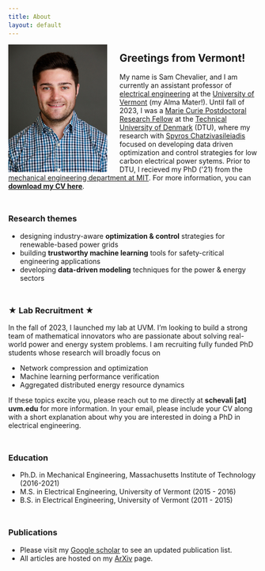 ```yaml
---
title: About
layout: default
---
```


<img src="/photos/headshot_IEEE.jpg" width="200" align="left" style="margin: 0px 25px 0px 0px">

## **Greetings from Vermont!**
My name is Sam Chevalier, and I am currently an assistant professor of [electrical engineering](https://www.win.tue.nl/~wscor/woeginger/P-versus-NP.htm) at the [University of Vermont](https://www.uvm.edu/cems/ebe) (my Alma Mater!). Until fall of 2023, I was a [Marie Curie Postdoctoral Research Fellow](https://marie-sklodowska-curie-actions.ec.europa.eu/calls/msca-postdoctoral-fellowships-2021) at the [Technical University of Denmark](https://www.cee.elektro.dtu.dk/) (DTU), where my research with [Spyros Chatzivasileiadis](http://www.chatziva.com/) focused on developing data driven optimization and control strategies for low carbon electrical power sytems. Prior to DTU, I recieved my PhD ('21) from the [mechanical engineering department at MIT](https://meche.mit.edu/). For more information, you can [<ins>**download my CV here**</ins>](https://samchevalier.github.io/docs/Chevalier_CV.pdf).

<hr style="height:10px; visibility:hidden;" />

### **Research themes**
- designing industry-aware **optimization & control** strategies for renewable-based power grids<br/>
- building **trustworthy machine learning** tools for safety-critical engineering applications<br/>
- developing **data-driven modeling** techniques for the power & energy sectors<br/>

<hr style="height:10px; visibility:hidden;" />

### **★ Lab Recruitment ★**
In the fall of 2023, I launched my lab at UVM. I’m looking to build a strong team of mathematical innovators who are passionate about solving real-world power and energy system problems. I am recruiting fully funded PhD students whose research will broadly focus on

- Network compression and optimization
- Machine learning performance verification 
- Aggregated distributed energy resource dynamics

If these topics excite you, please reach out to me directly at **schevali [at] uvm.edu** for more information. In your email, please include your CV along with a short explanation about why you are interested in doing a PhD in electrical engineering.
 
<hr style="height:10px; visibility:hidden;" />

### **Education**
- Ph.D. in Mechanical Engineering, Massachusetts Institute of Technology (2016-2021)
- M.S. in Electrical Engineering, University of Vermont (2015 - 2016)
- B.S. in Electrical Engineering, University of Vermont (2011 - 2015)

<hr style="height:10px; visibility:hidden;" />

### **Publications**
- Please visit my [Google scholar](https://scholar.google.com/citations?user=DIPw37cAAAAJ) to see an updated publication list. 
- All articles are hosted on my [ArXiv](http://arxiv.org/a/chevalier_s_1) page.
